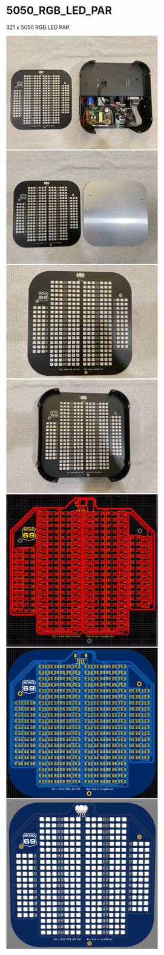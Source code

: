 # 5050_RGB_LED_PAR
321 x 5050 RGB LED PAR

<img src="./img/IMG_3986.png" width="400">
<img src="./img/IMG_3983.png" width="400">
<img src="./img/IMG_3985.png" width="400">
<img src="./img/IMG_3987.png" width="400">
<img src="./img/5050_RGB_LED_PAR_routing.png" width="400">
<img src="./img/5050_RGB_LED_PAR_2D.png" width="400">
<img src="./img/5050_RGB_LED_PAR_3D.png" width="400">
